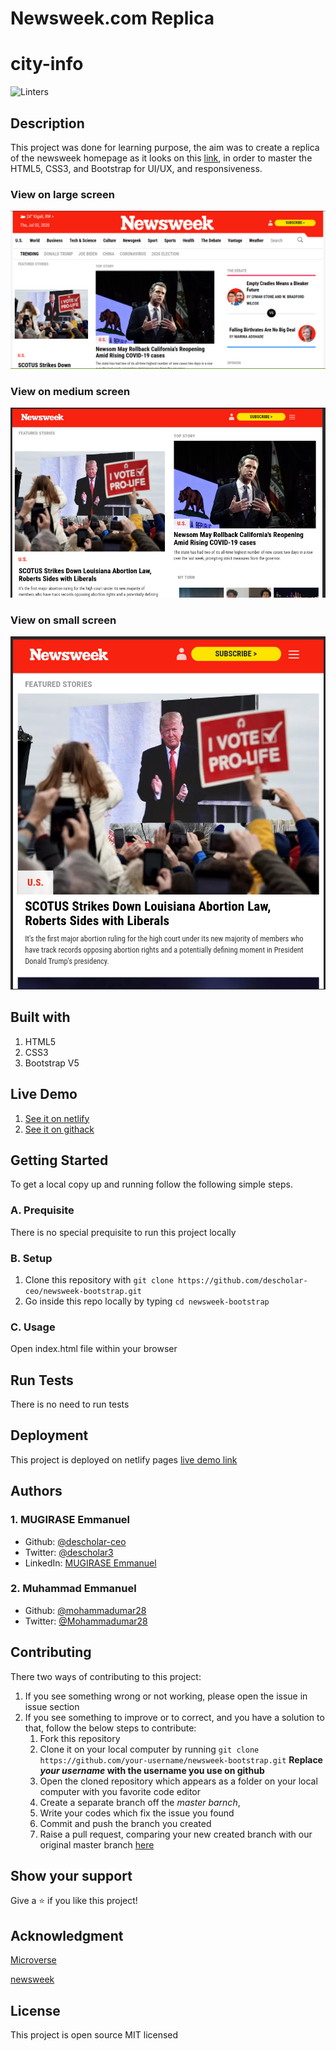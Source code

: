 # Newsweek.com Replica

# city-info
![Linters](https://github.com/descholar-ceo/newsweek-bootstrap/workflows/Linters/badge.svg)

## Description
This project was done for learning purpose, the aim was to create a replica of the newsweek homepage as it looks on this [link](https://www.newsweek.com/), in order to master the HTML5, CSS3, and Bootstrap for UI/UX, and responsiveness.

### View on large screen
![](/assets/screenshot-lg.png)

### View on medium screen
![](/assets/screenshot-md.png)

### View on small screen
![](/assets/screenshot-sm.png)

## Built with 
1. HTML5 
1. CSS3
1. Bootstrap V5

## Live Demo
1. [See it on netlify](https://ecstatic-yalow-bb0786.netlify.app/)
1. [See it on githack](https://raw.githack.com/descholar-ceo/newsweek-bootstrap/newsweek/index.html)

## Getting Started
To get a local copy up and running follow the following simple steps.

### A. Prequisite 
There is no special prequisite to run this project locally

### B. Setup
1. Clone this repository with `git clone https://github.com/descholar-ceo/newsweek-bootstrap.git` 
1. Go inside this repo locally by typing `cd newsweek-bootstrap`

### C. Usage
Open index.html file within your browser

## Run Tests
There is no need to run tests

## Deployment
This project is deployed on netlify pages [live demo link](https://ecstatic-yalow-bb0786.netlify.app/)

## Authors
### 1. MUGIRASE Emmanuel
* Github: [@descholar-ceo](https://github.com/descholar-ceo)
* Twitter: [@descholar3](https://twitter.com/descholar3)
* LinkedIn: [MUGIRASE Emmanuel](linkedin.com/in/mugirase-emmanuel-a90b49143)

### 2. Muhammad Emmanuel
* Github: [@mohammadumar28](https://github.com/mohammadumar28)
* Twitter: [@Mohammadumar28](https://twitter.com/Mohammadumar28)

## Contributing
There two ways of contributing to this project:

1. If you see something wrong or not working, please open the issue in issue section
1. If you see something to improve or to correct, and you have a solution to that, follow the below steps to contribute:
    1. Fork this repository
    1. Clone it on your local computer by running `git clone https://github.com/your-username/newsweek-bootstrap.git` __Replace *your username* with the username you use on github__
    1. Open the cloned repository which appears as a folder on your local computer with you favorite code editor
    1. Create a separate branch off the *master barnch*,
    1. Write your codes which fix the issue you found
    1. Commit and push the branch you created
    1. Raise a pull request, comparing your new created branch with our original master branch [here](https://github.com/descholar-ceo/newsweek-bootstrap/)

## Show your support 
Give a ⭐️ if you like this project!

## Acknowledgment
[Microverse](https://microvese.org)

[newsweek](https://www.newsweek.com/)

## License
This project is open source MIT licensed
